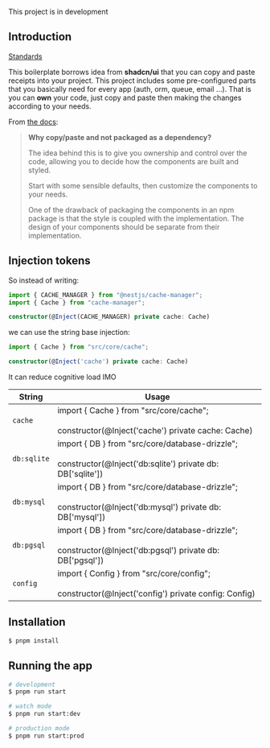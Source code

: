 This project is in development

## Introduction

[Standards](https://xkcd.com/927/)

This boilerplate borrows idea from **shadcn/ui** that you can copy and paste receipts into your project.
This project includes some pre-configured parts that you basically need for every app (auth, orm, queue, email ...).
That is you can **own** your code, just copy and paste then making the changes according to your needs.

From [the docs](https://ui.shadcn.com/docs):

> **Why copy/paste and not packaged as a dependency?**
> 
> The idea behind this is to give you ownership and control over the code, allowing you to decide how the components are built and styled.
>
> Start with some sensible defaults, then customize the components to your needs.
>
> One of the drawback of packaging the components in an npm package is that the style is coupled with the implementation. The design of your components should be separate from their implementation.

## Injection tokens

So instead of writing:

```typescript
import { CACHE_MANAGER } from "@nestjs/cache-manager";
import { Cache } from "cache-manager";

constructor(@Inject(CACHE_MANAGER) private cache: Cache)
```

we can use the string base injection:

```typescript
import { Cache } from "src/core/cache";

constructor(@Inject('cache') private cache: Cache)
```

It can reduce cognitive load IMO

|String|Usage|
|------|-----|
|`cache`|import { Cache } from "src/core/cache";<br/><br/>constructor(@Inject('cache') private cache: Cache)|
|`db:sqlite`|import { DB } from "src/core/database-drizzle";<br/><br/>constructor(@Inject('db:sqlite') private db: DB['sqlite'])|
|`db:mysql`|import { DB } from "src/core/database-drizzle";<br/><br/>constructor(@Inject('db:mysql') private db: DB['mysql'])|
|`db:pgsql`|import { DB } from "src/core/database-drizzle";<br/><br/>constructor(@Inject('db:pgsql') private db: DB['pgsql'])|
|`config`|import { Config } from "src/core/config";<br/><br/>constructor(@Inject('config') private config: Config)|

## Installation

```bash
$ pnpm install
```

## Running the app

```bash
# development
$ pnpm run start

# watch mode
$ pnpm run start:dev

# production mode
$ pnpm run start:prod
```

